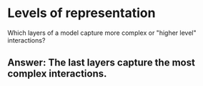 # Levels of representation #

Which layers of a model capture more complex or "higher level" interactions?

## Answer: The last layers capture the most complex interactions. ##